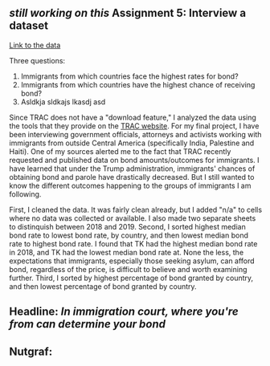 ## *still working on this* Assignment 5: Interview a dataset

[Link to the data](https://docs.google.com/spreadsheets/d/1k0LqA02MsXWSc2QqRUn8T11Z7-qxdgCAYy7uA5piTBY/edit?usp=sharing)

Three questions:
1. Immigrants from which countries face the highest rates for bond? 
2. Immigrants from which countries have the highest chance of receiving bond? 
3. Asldkja sldkajs lkasdj asd

Since TRAC does not have a "download feature," I analyzed the data using the tools that they provide on the [TRAC website](https://trac.syr.edu/phptools/immigration/bond/). For my final project, I have been interviewing government officials, attorneys and activists working with immigrants from outside Central America (specifically India, Palestine and Haiti). One of my sources alerted me to the fact that TRAC recently requested and published data on bond amounts/outcomes for immigrants. I have learned that under the Trump administration, immigrants' chances of obtaining bond and parole have drastically decreased. But I still wanted to know the different outcomes happening to the groups of immigrants I am following. 

First, I cleaned the data. It was fairly clean already, but I added "n/a" to cells where no data was collected or available. I also made two separate sheets to distinquish between 2018 and 2019.
Second, I sorted highest median bond rate to lowest bond rate, by country, and then lowest median bond rate to highest bond rate. I found that TK had the highest median bond rate in 2018, and TK had the lowest median bond rate at. None the less, the expectations that immigrants, especially those seeking asylum, can afford bond, regardless of the price, is difficult to believe and worth examining further. 
Third, I sorted by highest percentage of bond granted by country, and then lowest percentage of bond granted by country. 

## Headline: *In immigration court, where you're from can determine your bond*
## Nutgraf: 

